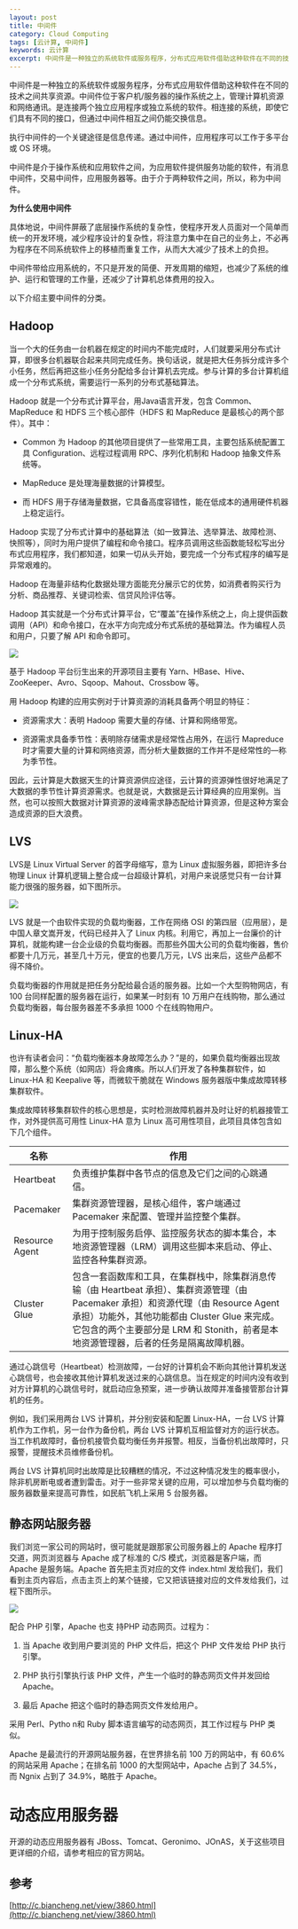```yaml
---
layout: post
title: 中间件
category: Cloud Computing
tags: [云计算, 中间件]
keywords: 云计算
excerpt: 中间件是一种独立的系统软件或服务程序，分布式应用软件借助这种软件在不同的技术之间共享资源。
---
```


中间件是一种独立的系统软件或服务程序，分布式应用软件借助这种软件在不同的技术之间共享资源。中间件位于客户机/服务器的操作系统之上，管理计算机资源和网络通讯。是连接两个独立应用程序或独立系统的软件。相连接的系统，即使它们具有不同的接口，但通过中间件相互之间仍能交换信息。

执行中间件的一个关键途径是信息传递。通过中间件，应用程序可以工作于多平台或 OS 环境。

中间件是介于操作系统和应用软件之间，为应用软件提供服务功能的软件，有消息中间件，交易中间件，应用服务器等。由于介于两种软件之间，所以，称为中间件。

**为什么使用中间件**

具体地说，中间件屏蔽了底层操作系统的复杂性，使程序开发人员面对一个简单而统一的开发环境，减少程序设计的复杂性，将注意力集中在自己的业务上，不必再为程序在不同系统软件上的移植而重复工作，从而大大减少了技术上的负担。

中间件带给应用系统的，不只是开发的简便、开发周期的缩短，也减少了系统的维护、运行和管理的工作量，还减少了计算机总体费用的投入。

以下介绍主要中间件的分类。

## Hadoop

当一个大的任务由一台机器在规定的时间内不能完成时，人们就要采用分布式计算，即很多台机器联合起来共同完成任务。换句话说，就是把大任务拆分成许多个小任务，然后再把这些小任务分配给多台计算机去完成。参与计算的多台计算机组成一个分布式系统，需要运行一系列的分布式基础算法。

Hadoop 就是一个分布式计算平台，用Java语言开发，包含 Common、MapReduce 和 HDFS 三个核心部件（HDFS 和 MapReduce 是最核心的两个部件）。其中：

* Common 为 Hadoop 的其他项目提供了一些常用工具，主要包括系统配置工具 Configuration、远程过程调用 RPC、序列化机制和 Hadoop 抽象文件系统等。

* MapReduce 是处理海量数据的计算模型。

* 而 HDFS 用于存储海量数据，它具备高度容错性，能在低成本的通用硬件机器上稳定运行。

Hadoop 实现了分布式计算中的基础算法（如一致算法、选举算法、故障检测、快照等），同时为用户提供了编程和命令接口。程序员调用这些函数能轻松写出分布式应用程序，我们都知道，如果一切从头开始，要完成一个分布式程序的编写是异常艰难的。

Hadoop 在海量非结构化数据处理方面能充分展示它的优势，如消费者购买行为分析、商品推荐、关键词检索、信贷风险评估等。

Hadoop 其实就是一个分布式计算平台，它“覆盖”在操作系统之上，向上提供函数调用（API）和命令接口，在水平方向完成分布式系统的基础算法。作为编程人员和用户，只要了解 API 和命令即可。

![](/assets/images/2020/Hadoop.jpg)

基于 Hadoop 平台衍生出来的开源项目主要有 Yarn、HBase、Hive、ZooKeeper、Avro、Sqoop、Mahout、Crossbow 等。

用 Hadoop 构建的应用实例对于计算资源的消耗具备两个明显的特征：

* 资源需求大：表明 Hadoop 需要大量的存储、计算和网络带宽。

* 资源需求具备季节性：表明除存储需求是经常性占用外，在运行 Mapreduce 时才需要大量的计算和网络资源，而分析大量数据的工作并不是经常性的—称为季节性。

因此，云计算是大数据天生的计算资源供应途径，云计算的资源弹性很好地满足了大数据的季节性计算资源需求。也就是说，大数据是云计算经典的应用案例。当然，也可以按照大数据对计算资源的波峰需求静态配给计算资源，但是这种方案会造成资源的巨大浪费。

## LVS

LVS是 Linux Virtual Server 的首字母缩写，意为 Linux 虚拟服务器，即把许多台物理 Linux 计算机逻辑上整合成一台超级计算机，对用户来说感觉只有一台计算能力很强的服务器，如下图所示。

![](/assets/images/2020/LVS.gif)

LVS 就是一个由软件实现的负载均衡器，工作在网络 OSI 的第四层（应用层），是中国人章文嵩开发，代码已经并入了 Linux 内核。利用它，再加上一台廉价的计算机，就能构建一台企业级的负载均衡器。而那些外国大公司的负载均衡器，售价都要十几万元，甚至几十万元，便宜的也要几万元，LVS 出来后，这些产品都不得不降价。

负载均衡器的作用就是把任务分配给最合适的服务器。比如一个大型购物网店，有 100 台同样配置的服务器在运行，如果某一时刻有 10 万用户在线购物，那么通过负载均衡器，每台服务器差不多承担 1000 个在线购物用户。

## Linux-HA

也许有读者会问：“负载均衡器本身故障怎么办？”是的，如果负载均衡器出现故障，那么整个系统（如网店）将会瘫痪。所以人们开发了各种集群软件，如 Linux-HA 和 Keepalive 等，而微软干脆就在 Windows 服务器版中集成故障转移集群软件。

集成故障转移集群软件的核心思想是，实时检测故障机器并及时让好的机器接管工作，对外提供高可用性 Linux-HA 意为 Linux 高可用性项目，此项目具体包含如下几个组件。

| 名称 | 作用 |
| ----| ---- |
| Heartbeat | 负责维护集群中各节点的信息及它们之间的心跳通信。 |
| Pacemaker | 集群资源管理器，是核心组件，客户端通过 Pacemaker 来配置、管理并监控整个集群。 |
| Resource Agent | 为用于控制服务启停、监控服务状态的脚本集合，本地资源管理器（LRM）调用这些脚本来启动、停止、监控各种集群资源。 |
| Cluster Glue | 包含一套函数库和工具，在集群栈中，除集群消息传输（由 Heartbeat 承担）、集群资源管理（由 Pacemaker 承担）和资源代理（由 Resource Agent 承担）功能外，其他功能都由 Cluster Glue 来完成。它包含的两个主要部分是 LRM 和 Stonith，前者是本地资源管理器，后者的任务是隔离故障机器。 |

通过心跳信号（Heartbeat）检测故障，一台好的计算机会不断向其他计算机发送心跳信号，也会接收其他计算机发送过来的心跳信息。当在规定的时间内没有收到对方计算机的心跳信号时，就启动应急预案，进一步确认故障并准备接管那台计算机的任务。

例如，我们采用两台 LVS 计算机，并分别安装和配置 Linux-HA，一台 LVS 计算机作为工作机，另一台作为备份机，两台 LVS 计算机互相监督对方的运行状态。当工作机故障时，备份机接管负载均衡任务并报警。相反，当备份机出故障时，只报警，提醒技术员维修备份机。

两台 LVS 计算机同时出故障是比较糟糕的情况，不过这种情况发生的概率很小，除非机房断电或者遭到雷击。对于一些非常关键的应用，可以增加参与负载均衡的服务器数量来提高可靠性，如民航飞机上采用 5 台服务器。

## 静态网站服务器

我们浏览一家公司的网站时，很可能就是跟那家公司服务器上的 Apache 程序打交道，网页浏览器与 Apache 成了标准的 C/S 模式，浏览器是客户端，而 Apache 是服务端。Apache 首先把主页对应的文件 index.html 发给我们，我们看到主页内容后，点击主页上的某个链接，它又把该链接对应的文件发给我们，过程下图所示。

![](/assets/images/2020/Access_Static_Web_Page.jpg)

配合 PHP 引擎，Apache 也支 持PHP 动态网页。过程为：

1. 当 Apache 收到用户要浏览的 PHP 文件后，把这个 PHP 文件发给 PHP 执行引擎。

2. PHP 执行引擎执行该 PHP 文件，产生一个临时的静态网页文件并发回给 Apache。

3. 最后 Apache 把这个临时的静态网页文件发给用户。

采用 Perl、Pytho n和 Ruby 脚本语言编写的动态网页，其工作过程与 PHP 类似。

Apache 是最流行的开源网站服务器，在世界排名前 100 万的网站中，有 60.6% 的网站采用 Apache；在排名前 1000 的大型网站中，Apache 占到了 34.5%，而 Ngnix 占到了 34.9%，略胜于 Apache。

# 动态应用服务器

开源的动态应用服务器有 JBoss、Tomcat、Geronimo、JOnAS，关于这些项目更详细的介绍，请参考相应的官方网站。

## 参考

[http://c.biancheng.net/view/3860.html](http://c.biancheng.net/view/3860.html)
